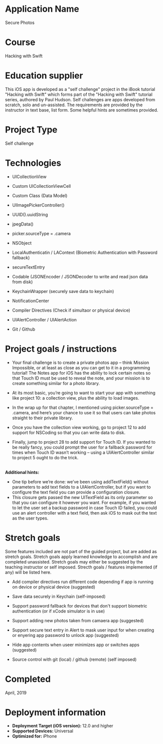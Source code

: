 # Application Name
Secure Photos

# Course
Hacking with Swift

# Education supplier
This iOS app is developed as a "self challenge" project in the iBook tutorial "Hacking with Swift" which forms part of the "Hacking with Swift" tutorial series, authored by Paul Hudson. Self challenges are apps developed from scratch, solo and un-assisted. The requirements are provided by the instructor in text base, list form. Some helpful hints are sometimes provided.

# Project Type
Self challenge

# Technologies
- UICollectionView

- Custom UICollectionViewCell

- Custom Class (Data Model)

- UIImagePickerController()

- UUID().uuidString

- jpegData()

- picker.sourceType = .camera

- NSObject

- LocalAuthenticatin / LAContext (Biometric Authentication with Password fallback)

- secureTextEntry

- Codable (JSONEncoder / JSONDecoder to write and read json data from disk)

- KeychainWrapper (securely save data to keychain)

- NotificationCenter

- Compiler Directives (Check if simultaor or physical device)

- UIAlertController / UIAlertAction

- Git / Github

# Project goals / instructions

- Your final challenge is to create a private photos app – think Mission Impossible, or at least as close as you can get to it in a programming tutorial! The Notes app for iOS has the ability to lock certain notes so that Touch ID must be used to reveal the note, and your mission is to create something similar for a photo library.

- At its most basic, you’re going to want to start your app with something like project 10: a collection view, plus the ability to load images. 
- In the wrap up for that chapter, I mentioned using picker.sourceType = .camera, and here’s your chance to use it so that users can take photos straight to their private library.
- Once you have the collection view working, go to project 12 to add support for NSCoding so that you can write data to disk.
- Finally, jump to project 28 to add support for Touch ID. If you wanted to be really fancy, you could prompt the user for a fallback password for times when Touch ID wasn’t working – using a UIAlertController similar to project 5 ought to do the trick.


</br> <strong> Additional hints: </strong> </br>
- One tip before we’re done: we’ve been using addTextField() without parameters to add text fields to a UIAlertController, but if you want to configure the text field you can provide a configuration closure.
- This closure gets passed the new UITextField as its only parameter so that you can configure it however you want. For example, if you wanted to let the user set a backup password in case Touch ID failed, you could use an alert controller with a text field, then ask iOS to mask out the text as the user types.


# Stretch goals
Some features included are not part of the guided project, but are added as stretch goals. Stretch goals apply learned knowledge to accomplish and are completed unassisted. Stretch goals may either be suggested by the teaching instructor or self imposed. Strecth goals / features implemented (if any) will be listed here.

- Add compiler directives run different code depending if app is running on device or physical device (suggested)

- Save data securely in Keychain (self-imposed)

- Support password fallback for devices that don't support biometric authentication (or if xCode simulator is in use) 

- Support adding new photos taken from camaera app (suggested)

- Support secure text entry in Alert to mask user input for when creating or enyering app password to unlock app (suggested)

- Hide app contents when useer minimizes app or switches apps (suggested)

- Source control with git (local) / github (remote) (self imposed)

# Completed
April, 2019

# Deployment information
- <strong>Deployment Target (iOS version): </strong>12.0 and higher
- <strong>Supported Devices: </strong>Universal
- <strong>Optimized for: </strong>iPhone

